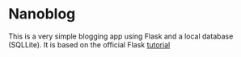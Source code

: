 # Nanoblog

This is a very simple blogging app using Flask and a local database (SQLLite). It is based on the official Flask [tutorial](http://flask.pocoo.org/docs/tutorial/)